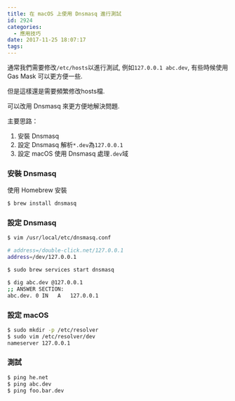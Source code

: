 ```yaml
---
title: 在 macOS 上使用 Dnsmasq 進行測試
id: 2924
categories:
  - 應用技巧
date: 2017-11-25 18:07:17
tags:
---
```


通常我們需要修改`/etc/hosts`以進行測試, 例如`127.0.0.1 abc.dev`, 有些時候使用 Gas Mask 可以更方便一些.

但是這樣還是需要頻繁修改hosts檔.

可以改用 Dnsmasq 來更方便地解決問題.

<!--more-->

主要思路：

1.  安裝 Dnsmasq
2.  設定 Dnsmasq 解析`*.dev`為`127.0.0.1`
3.  設定 macOS 使用 Dnsmasq 處理`.dev`域

### 安裝 Dnsmasq

使用 Homebrew 安裝

```bash
$ brew install dnsmasq
```

### 設定 Dnsmasq

```bash
$ vim /usr/local/etc/dnsmasq.conf

# address=/double-click.net/127.0.0.1
address=/dev/127.0.0.1

$ sudo brew services start dnsmasq

$ dig abc.dev @127.0.0.1
;; ANSWER SECTION:
abc.dev. 0 IN   A   127.0.0.1
```

### 設定 macOS

```bash
$ sudo mkdir -p /etc/resolver
$ sudo vim /etc/resolver/dev
nameserver 127.0.0.1
```

### 測試

```bash
$ ping he.net
$ ping abc.dev
$ ping foo.bar.dev
```
